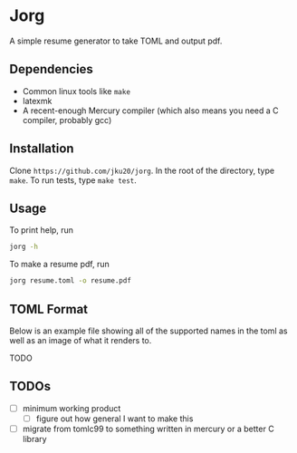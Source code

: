 # Jorg
A simple resume generator to take TOML and output pdf.

## Dependencies 
- Common linux tools like `make`
- latexmk
- A recent-enough Mercury compiler (which also means you need a C compiler, probably gcc)

## Installation
Clone `https://github.com/jku20/jorg`. In the root of the directory, type `make`. To run tests, type `make test`.

## Usage
To print help, run
```bash
jorg -h
```

To make a resume pdf, run
```bash
jorg resume.toml -o resume.pdf
```

## TOML Format 
Below is an example file showing all of the supported names in the toml as well as an image of what it renders to.

TODO

## TODOs
- [ ] minimum working product
    - [ ] figure out how general I want to make this
- [ ] migrate from tomlc99 to something written in mercury or a better C library
